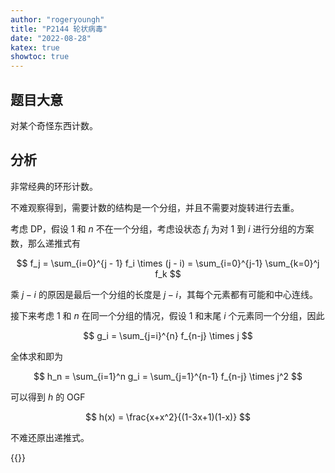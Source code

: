 ```yaml
---
author: "rogeryoungh"
title: "P2144 轮状病毒"
date: "2022-08-28"
katex: true
showtoc: true
---
```


## 题目大意

对某个奇怪东西计数。

## 分析

非常经典的环形计数。

不难观察得到，需要计数的结构是一个分组，并且不需要对旋转进行去重。

考虑 DP，假设 $1$ 和 $n$ 不在一个分组，考虑设状态 $f_i$ 为对 $1$ 到 $i$ 进行分组的方案数，那么递推式有

$$
f_j = \sum_{i=0}^{j - 1} f_i \times (j - i) = \sum_{i=0}^{j-1} \sum_{k=0}^j f_k
$$

乘 $j-i$ 的原因是最后一个分组的长度是 $j-i$，其每个元素都有可能和中心连线。

接下来考虑 $1$ 和 $n$ 在同一个分组的情况，假设 $1$ 和末尾 $i$ 个元素同一个分组，因此

$$
g_i = \sum_{j=i}^{n} f_{n-j} \times j
$$

全体求和即为

$$
h_n = \sum_{i=1}^n g_i = \sum_{j=1}^{n-1} f_{n-j} \times j^2
$$

可以得到 $h$ 的 OGF

$$
h(x) = \frac{x+x^2}{(1-3x+1)(1-x)}
$$

不难还原出递推式。

{{<full-code url="Luogu/2x/P2144.cpp">}}
